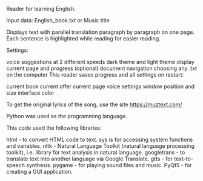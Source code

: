 Reader for learning English.

Input data: English_book.txt or Music title

Displays text with parallel translation paragraph by paragraph on one page. Each sentence is highlighted while reading for easier reading.

Settings:

voice suggestions at 2 different speeds
dark theme and light theme
display current page and progress (optional)
document navigation
choosing any .txt on the computer
This reader saves progress and all settings on restart:

current book
current offer
current page
voice settings
window position and size
interface color

To get the original lyrics of the song, use the site https://muztext.com/

Python was used as the programming language.

This code used the following libraries:

html - to convert HTML code to text.
sys is for accessing system functions and variables.
nltk - Natural Language Toolkit (natural language processing toolkit), i.e. library for text analysis in natural language.
googletrans - to translate text into another language via Google Translate.
gtts - for text-to-speech synthesis.
pygame - for playing sound files and music.
PyQt5 - for creating a GUI application.
